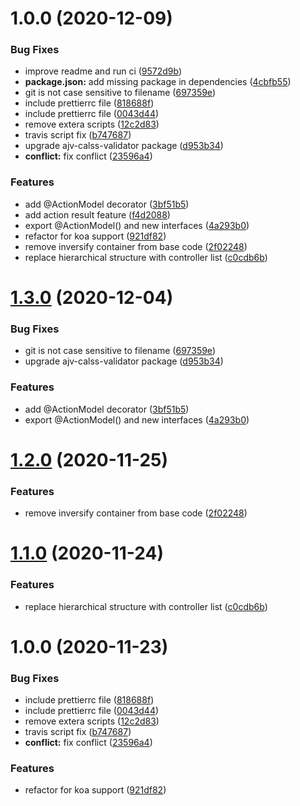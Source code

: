 # 1.0.0 (2020-12-09)


### Bug Fixes

* improve readme and run ci ([9572d9b](https://github.com/Qolzam/telar-mvc/commit/9572d9b1d6c7b30b5c1b7decd4f698919fac61d7))
* **package.json:** add missing package in dependencies ([4cbfb55](https://github.com/Qolzam/telar-mvc/commit/4cbfb55f33bfad067574004acf80c2d317fee45f))
* git is not case sensitive to filename ([697359e](https://github.com/Qolzam/telar-mvc/commit/697359e9c8e0ea1eb3a5b2733fd16c9618dd4123))
* include prettierrc file ([818688f](https://github.com/Qolzam/telar-mvc/commit/818688fc84ede43c7cfb765251a6d9a10b268522))
* include prettierrc file ([0043d44](https://github.com/Qolzam/telar-mvc/commit/0043d44219e68e40bc9df511c7948544b7c68519))
* remove extera scripts ([12c2d83](https://github.com/Qolzam/telar-mvc/commit/12c2d836ecb68c953ead7a5439950a04a9233a5e))
* travis script fix ([b747687](https://github.com/Qolzam/telar-mvc/commit/b74768707ca91a0deaf27507ac8e9b8df7952d92))
* upgrade ajv-calss-validator package ([d953b34](https://github.com/Qolzam/telar-mvc/commit/d953b34690f7843d3edc8badb921f8dca03155bd))
* **conflict:** fix conflict ([23596a4](https://github.com/Qolzam/telar-mvc/commit/23596a452c03f0d0ea21213f8527671a81b3aef4))


### Features

* add @ActionModel decorator ([3bf51b5](https://github.com/Qolzam/telar-mvc/commit/3bf51b55546d99eaf07d1fda61a66127cfa47f6d))
* add action result feature ([f4d2088](https://github.com/Qolzam/telar-mvc/commit/f4d2088841d601b0a942a4aa5218d16e2f3b1519))
* export @ActionModel() and new interfaces ([4a293b0](https://github.com/Qolzam/telar-mvc/commit/4a293b0dc2f2af250430f34bc5239323e249aeae))
* refactor for koa support ([921df82](https://github.com/Qolzam/telar-mvc/commit/921df829e00a2fffd9b185de656a293e85b2c81f))
* remove inversify container from base code ([2f02248](https://github.com/Qolzam/telar-mvc/commit/2f022487de1cce674572398a1808edf8deae3701))
* replace hierarchical structure with controller list ([c0cdb6b](https://github.com/Qolzam/telar-mvc/commit/c0cdb6b63b715ad00ab1fcbe717bd9d5798106ba))

# [1.3.0](https://github.com/Qolzam/telar-mvc/compare/v1.2.0...v1.3.0) (2020-12-04)


### Bug Fixes

* git is not case sensitive to filename ([697359e](https://github.com/Qolzam/telar-mvc/commit/697359e9c8e0ea1eb3a5b2733fd16c9618dd4123))
* upgrade ajv-calss-validator package ([d953b34](https://github.com/Qolzam/telar-mvc/commit/d953b34690f7843d3edc8badb921f8dca03155bd))


### Features

* add @ActionModel decorator ([3bf51b5](https://github.com/Qolzam/telar-mvc/commit/3bf51b55546d99eaf07d1fda61a66127cfa47f6d))
* export @ActionModel() and new interfaces ([4a293b0](https://github.com/Qolzam/telar-mvc/commit/4a293b0dc2f2af250430f34bc5239323e249aeae))

# [1.2.0](https://github.com/Qolzam/telar-mvc/compare/v1.1.0...v1.2.0) (2020-11-25)


### Features

* remove inversify container from base code ([2f02248](https://github.com/Qolzam/telar-mvc/commit/2f022487de1cce674572398a1808edf8deae3701))

# [1.1.0](https://github.com/Qolzam/telar-mvc/compare/v1.0.0...v1.1.0) (2020-11-24)


### Features

* replace hierarchical structure with controller list ([c0cdb6b](https://github.com/Qolzam/telar-mvc/commit/c0cdb6b63b715ad00ab1fcbe717bd9d5798106ba))

# 1.0.0 (2020-11-23)


### Bug Fixes

* include prettierrc file ([818688f](https://github.com/Qolzam/telar-mvc/commit/818688fc84ede43c7cfb765251a6d9a10b268522))
* include prettierrc file ([0043d44](https://github.com/Qolzam/telar-mvc/commit/0043d44219e68e40bc9df511c7948544b7c68519))
* remove extera scripts ([12c2d83](https://github.com/Qolzam/telar-mvc/commit/12c2d836ecb68c953ead7a5439950a04a9233a5e))
* travis script fix ([b747687](https://github.com/Qolzam/telar-mvc/commit/b74768707ca91a0deaf27507ac8e9b8df7952d92))
* **conflict:** fix conflict ([23596a4](https://github.com/Qolzam/telar-mvc/commit/23596a452c03f0d0ea21213f8527671a81b3aef4))


### Features

* refactor for koa support ([921df82](https://github.com/Qolzam/telar-mvc/commit/921df829e00a2fffd9b185de656a293e85b2c81f))
